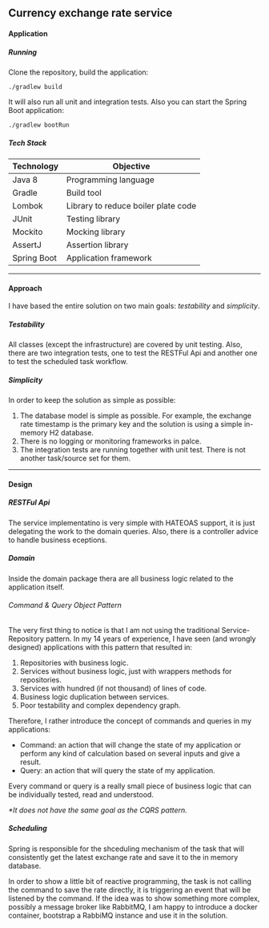 ## Currency exchange rate service

#### Application

##### Running 

Clone the repository, build the application:

`./gradlew build`

It will also run all unit and integration tests. Also you can start the Spring Boot application:

`./gradlew bootRun`


##### Tech Stack <a name="techstack" />

|Technology			| Objective				|
|-------------------|-----------------------|
|Java 8				| Programming language	|
|Gradle				| Build tool 			|
|Lombok				| Library to reduce boiler plate code |
|JUnit				| Testing library |
|Mockito			| Mocking library |
|AssertJ			| Assertion library|
|Spring Boot 		| Application framework |

---------

#### Approach

I have based the entire solution on two main goals: *testability* and *simplicity*.

##### Testability <a name="testability" />

All classes (except the infrastructure) are covered by unit testing. Also, there are two integration tests, one to test the RESTFul Api and another one to test the scheduled task workflow.

##### Simplicity <a name="simplicity" />

In order to keep the solution as simple as possible:

1. The database model is simple as possible. For example, the exchange rate timestamp is the primary key and the solution is using a simple in-memory H2 database.
2. There is no logging or monitoring frameworks in palce.
3. The integration tests are running together with unit test. There is not another task/source set for them.

---------

#### Design

##### RESTFul Api

The service implementatino is very simple with HATEOAS support, it is just delegating the work to the domain queries. Also, there is a controller advice to handle business eceptions.

##### Domain

Inside the domain package thera are all business logic related to the application itself.

###### Command & Query Object Pattern 

The very first thing to notice is that I am not using the traditional Service-Repository pattern. In my 14 years of experience, I have seen (and wrongly designed) applications with this pattern that resulted in:

1. Repositories with business logic.
3. Services without business logic, just with wrappers methods for repositories.
4. Services with hundred (if not thousand) of lines of code.
5. Business logic duplication between services.
6. Poor testability and complex dependency graph.

Therefore, I rather introduce the concept of commands and queries in my applications:

- Command: an action that will change the state of my application or perform any kind of calculation based on several inputs and give a result.
- Query: an action that will query the state of my application.

Every command or query is a really small piece of business logic that can be individually tested, read and understood.

_*It does not have the same goal as the CQRS pattern._

##### Scheduling

Spring is responsible for the shceduling mechanism of the task that will consistently get the latest exchange rate and save it to the in memory database. 

In order to show a little bit of reactive programming, the task is not calling the command to save the rate directly, it is triggering an event that will be listened by the command. If the idea was to show something more complex, possibly a message broker like RabbitMQ, I am happy to introduce a docker container, bootstrap a RabbiMQ instance and use it in the solution.









